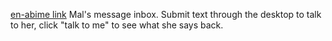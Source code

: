 [en-abime link](https://www.en-abime.com/mals-messages)
Mal's message inbox. Submit text through the desktop to talk to her, click "talk to me" to see what she says back.